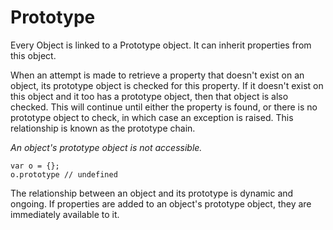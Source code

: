 # Prototype

Every Object is linked to a Prototype object. It can inherit properties from this object. 

When an attempt is made to retrieve a property that doesn't exist on an object, its prototype object is checked for this property. If it doesn't exist on this object and it too has a prototype object, then that object is also checked. This will continue until either the property is found, or there is no prototype object to check, in which case an exception is raised. This relationship is known as the prototype chain. 

_An object's prototype object is not accessible._

```
var o = {};
o.prototype // undefined
```

The relationship between an object and its prototype is dynamic and ongoing. If properties are added to an object's prototype object, they are immediately available to it. 





